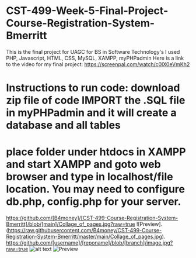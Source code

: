 # CST-499-Week-5-Final-Project-Course-Registration-System-Bmerritt
This is the final project for UAGC for BS in Software Technology's
I used PHP, Javascript, HTML, CSS, MySQL, XAMPP, myPHPadmin
Here is a link to the video for my final project: https://screenpal.com/watch/c0lX0eVmKh2
# Instructions to run code: download zip file of code IMPORT the .SQL file in myPHPadmin and it will create a database and all tables
# place folder under htdocs in XAMPP and start XAMPP and goto web browser and type in localhost/file location. You may need to configure db.php, config.php for your server.
https://github.com/[B4money]/[CST-499-Course-Registration-System-Bmerritt]/blob/[main]/Collage_of_pages.jpg?raw=true
![Preview].(https://raw.githubusercontent.com/B4money/CST-499-Course-Registration-System-Bmerritt/master/main/Collage_of_pages.jpg).
https://github.com/[username]/[reponame]/blob/[branch]/image.jpg?raw=true
![alt text](https://github.com/[username]/[reponame]/blob/[branch]/image.jpg?raw=true)
![Preview](https://raw.githubusercontent.com/username/project/master/image-path/image.png)
